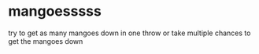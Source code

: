 # mangoesssss
try to get as many mangoes down in one throw or take multiple chances to get the mangoes down
